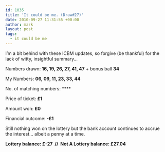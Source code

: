 ```yaml
---
id: 1035
title: 'It could be me. (Draw#27)'
date: 2010-09-27 11:31:55 +00:00
author: mark
layout: post
tags:
  - it could be me
---
```

I&#8217;m a bit behind with these ICBM updates, so forgive (be thankful) for the lack of witty, insightful summary&#8230;

Numbers drawn: **16, 19, 26, 27, 41, 47** + bonus ball **34**

My Numbers: **06, 09, 11, 23, 33, 44**

No. of matching numbers: ****

Price of ticket: **£1**

Amount won: **£0**

Financial outcome: **-£1**

Still nothing won on the lottery but the bank account continues to accrue the interest&#8230; albeit a penny at a time.

**Lottery balance: £-27  //  Not A Lottery balance: £27.04**